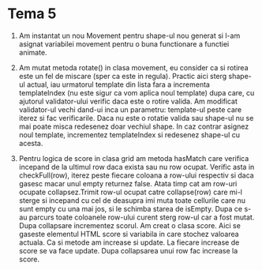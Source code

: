 # Tema 5
1. Am instantat un nou Movement pentru shape-ul nou generat si l-am asignat variabilei movement pentru o buna functionare a functiei animate.

2. Am mutat metoda rotate() in clasa movement, eu consider ca si rotirea este un fel de miscare (sper ca este in regula). Practic aici sterg shape-ul actual, iau urmatorul template din lista fara a incrementa templateIndex (nu este sigur ca vom aplica noul template) dupa care, cu ajutorul validator-ului verific daca este o rotire valida. Am modificat validator-ul vechi dand-ui inca un parametru: template-ul peste care iterez si fac verificarile.
Daca nu este o rotatie valida sau shape-ul nu se mai poate misca redesenez doar vechiul shape. In caz contrar asignez noul template, incrementez templateIndex si redesenez shape-ul cu acesta. 

3. Pentru logica de score in clasa grid am metoda hasMatch care verifica incepand de la ultimul row daca exista sau nu row ocupat. Verific asta in checkFull(row), iterez peste fiecare coloana a row-ului respectiv si daca gasesc macar unul empty returnez false. Atata timp cat am row-uri ocupate collapsez.Trimit row-ul ocupat catre collapse(row) care mi-l sterge si incepand cu cel de deasupra imi muta toate cellurile care nu sunt empty cu una mai jos, si le schimba starea de isEmpty. Dupa ce s-au parcurs toate coloanele row-ului curent sterg row-ul car a fost mutat.
Dupa collapsare incrementez scorul. Am creat o clasa score. Aici se gaseste elementul HTML score si variabila in care stochez valoarea actuala. Ca si metode am increase si update. La fiecare increase de score se va face update. Dupa collapsarea unui row fac increase la score.